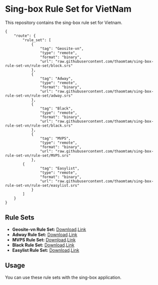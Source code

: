 # Sing-box Rule Set for VietNam

This repository contains the sing-box rule set for Vietnam.

```
{
    "route": {
        "rule_set": [
            {
                "tag": "Geosite-vn",
                "type": "remote",
                "format": "binary",
                "url": "raw.githubusercontent.com/thaomtam/sing-box-rule-set-vn/rule-set/block.srs"
            },
            {
                "tag": "Adway",
                "type": "remote",
                "format": "binary",
                "url": "raw.githubusercontent.com/thaomtam/sing-box-rule-set-vn/rule-set/adway.srs"
            },
            {
                "tag": "Black",
                "type": "remote",
                "format": "binary",
                "url": "raw.githubusercontent.com/thaomtam/sing-box-rule-set-vn/rule-set/black.srs"
            },
            {
                "tag": "MVPS",
                "type": "remote",
                "format": "binary",
                "url": "raw.githubusercontent.com/thaomtam/sing-box-rule-set-vn/rule-set/MVPS.srs"
            },
	    {
                "tag": "Easylist",
                "type": "remote",
                "format": "binary",
                "url": "raw.githubusercontent.com/thaomtam/sing-box-rule-set-vn/rule-set/easylist.srs"
            }
        ]
    }
}
```

## Rule Sets

- **Geosite-vn Rule Set:** [Download](/../../raw/rule-set/block.srs).[Link](/../../raw/rule-set/block.json)
- **Adway Rule Set:** [Download](/../../raw/rule-set/adway.srs).[Link](/../../raw/rule-set/adway.json)
- **MVPS Rule Set:** [Download](/../../raw/rule-set/MVPS.srs).[Link](/../../raw/rule-set/MVPS.json)
- **Black Rule Set:** [Download](/../../raw/rule-set/black.srs).[Link](/../../raw/rule-set/black.json)
- **Easylist Rule Set:** [Download](/../../raw/rule-set/black.srs).[Link](/../../raw/rule-set/easylist.json)
## Usage

You can use these rule sets with the sing-box application.
